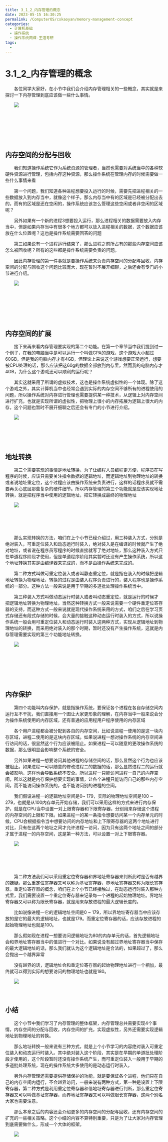 ```yaml
---
title: 3_1_2_内存管理的概念
date: 2023-05-15 16:30:25
permalink: /ComputerOS/cskaoyan/memory-management-concept
categories:
  - 计算机基础
  - 操作系统
  - 操作系统网课-王道考研
tags:
  - 
---
```

# 3.1_2_内存管理的概念

　　‍各位同学大家好，在小节中我们会介绍内存管理相关的一些概念，‍‍其实就是来探讨一下内存管理到底应该做一些什么事情。
<!-- more -->
　　![](https://image.peterjxl.com/blog/image-20221007195722-sb5aqlb.png)​

　　‍

　　‍

　　‍

## 内存空间的分配与回收

　　我们知道‍‍操作系统它作为系统资源的管理者，当然也需要对系统当中的各种软硬件资源进行管理，包括内存这种资源，‍‍那么操作系统在管理内存的时候需要做一些什么事情来看

　　第一个问题，‍‍我们知道各种进程想要投入运行的时候，需要先把进程相关的一些数据放入到内存当中，就像这个样子。‍‍那么内存当中有的区域是已经被分配出去的，而有的区域是还在空闲的，‍‍操作系统应该怎么管理这些空闲或者非空闲的区域呢？‍‍

　　另外如果有一个新的进程3想要投入运行，那么进程相关的数据需要放入内存当中，‍‍但是如果内存当中有很多个地方都可以放入进程相关的数据，这个数据应该放在什么位置呢？‍‍这也是操作系统需要回答的问题

　　第三‍‍如果说有一个进程运行结束了，那么进程之前所占有的那些内存空间应该怎么被回收呢？‍‍所有的这些都是操作系统需要负责的问题。‍‍

　　因此内存管理的第一件事就是要操作系统来负责内存空间的分配与回收，‍‍内存空间的分配与回收这个问题比较庞大，现在暂时不展开细聊，‍‍之后还会有专门的小节进行介绍。‍‍

　　![](https://image.peterjxl.com/blog/image-20221007195740-ahgoler.png)​

　　‍

　　‍

　　‍

## 内存空间的扩展

　　接下来再来看内存管理要实现的第二个功能。‍‍在第一个章节当中我们提到过一个例子，‍‍在我的电脑当中是可以运行一个叫做GPA的游戏，这个游戏大小超过60GB，但是我的电脑内存才有4GB，‍‍但理论上来说这个游戏想要正常运行，想要被CPU处理的话，那么应该把这60g的数据全部放到内存里，‍‍然而我的电脑内存才4GB，为什么这个游戏还可以顺利的运行呢？‍‍

　　其实这就采用了所谓的虚拟技术，这也是操作系统虚拟性的一个体现。‍‍除了这个游戏之外，其实计算机当中也经常会遇到实际的内存空间不够所有的进程使用的问题，‍‍所以操作系统对内存进行管理也需要提供某一种技术，‍‍从逻辑上对内存空间进行扩充，也就是实现所谓的虚拟性，‍‍把物理上很小的内存拓展为逻辑上很大的内存，‍‍这个问题也暂时不展开细聊之后还会有专门的小节进行介绍。‍‍

　　![](https://image.peterjxl.com/blog/image-20221007195843-v7uk6a9.png)​

　　‍

　　‍

## 地址转换

　　第三个需要实现的事情是地址转换，‍‍为了让编程人员编程更方便，程序员在写程序的时候，应该只需要关注指令数据的逻辑地址，‍‍而逻辑地址到物理地址的转换或者说地址重定位，这个过程应该由操作系统来负责进行，‍‍这样的话程序员就不需要再关心底层那些复杂的硬件细节。‍‍所以内存管理的第三个功能就是应该实现地址转换，就是把程序当中‍‍使用的逻辑地址，把它转换成最终的物理地址

　　![](https://image.peterjxl.com/blog/image-20221007195936-xpscdir.png)​

　　‍

　　‍

　　那么实现转换的方法，咱们在上个小节已经介绍过，用三种装入方式，‍‍分别是绝对装入，可重定位装入和动态运行时装入，绝对装入是在编译的时候就产生了绝对地址，‍‍或者说在程序员写程序的时候直接就写了绝对地址，那么这种装入方式只在单道程序阶段才使用，‍‍但是单道程序阶段其实暂时还没有产生操作系统，所以这个地址转换其实是由编译器来完成的，而不是由操作系统来完成的。‍‍

　　第二种方式叫做可重定位装入或者叫静态重定位，‍‍就是指在装入的时候把逻辑地址转换为物理地址，转换的过程是由装入程序负责进行的，装入程序也是操作系统的一部分。‍‍这种方法一般来说是用于早期的多道批处理操作系统当中。‍‍

　　第三种装入方式叫做动态运行时装入或者叫动态重定位，就是运行的时候才把‍‍逻辑地址转换为物理地址，当然这种转换方式一般来说需要一个硬件重定位寄存器的支持，‍‍而这种方式一般来说就是现代操作系统采用的方式，咱们之后在学习页式存储还有段式存储的时候，会‍‍大量的接触这种动态运行时装入的方式，‍‍所以说操作系统一般会用可重定位装入和动态运行时装入这两种方式，‍‍实现从逻辑地址到物理地址的转换，而采用绝对装入的那个时期，暂时还没有产生操作系统，‍‍这就是内存管理需要实现的第三个功能地址转换。‍‍

　　![](https://image.peterjxl.com/blog/image-20221007202414-jzxn4ms.png)​

　　‍

　　‍

　　‍

## 内存保护

　　第四个功能叫内存保护，就是指操作系统，要保证各个进程在各自存储空间内运行互不干扰，‍‍我们直接用一个图让大家更形象的理解，‍‍在内存当中一般来说会分为操作系统使用的内存区域，还有普通的应用程用户程序使用的内存区域

　　各个用户进程都会被分配到各自的内存空间，比如说进程一使用的是这一块内存区域，进程二使用的是这块内存区域。‍‍如果说进程一想对操作系统的内存空间进行访问的话，很显然这个行为应该被阻止。‍‍如果进程一可以随意的更改操作系统的数据，那么很明显会影响整个系统的安全。‍‍

　　另外如果进程一想要访问其他进程的存储空间的话，那么显然这个行为也应该被阻止。‍‍如果进程一可以随意的修改进程二的数据的话，那么显然进程二的运行就会被影响，这样也会导致系统不安全。‍‍所以进程一只能访问进程一自己的内存空间，所以这就是内存保护想要实现的事情，‍‍让各个进程只能访问自己的那些内存空间，而不能访问操作系统的，也不能访问别的进程的空间。‍‍

　　我们假设进程一的逻辑地址空间是0\~ 179，实际的物理地址空间是100 ~ 279，‍‍也就是从100内存单元开始存储，‍‍我们可以采用这样的方式来进行内存保护，就是在CPU当中设置一对上限寄存器和下限寄存器，‍‍分别用来存储这个进程的内存空间的上限和下限。‍‍如果进程一的某一条指令想要访问某一个内存单元的时候，CPU会根据指令当中想要访问的内存地址‍‍和上下限寄存器的这两个地址进行对比，只有在这两个地址之间才允许进程一访问，因为只有这两个地址之间的部分才属于进程一的内存空间，‍‍这是第一种方法，可以设置一对上下限寄存器。‍‍

　　![](https://image.peterjxl.com/blog/image-20221007202835-k8zmznj.png)​

　　‍

　　‍

　　第二种方法我们可以采用重定位寄存器和界地址寄存器来判断此时是否有越界的嫌疑。‍‍那么重定位寄存器又可以称为基址寄存器，界地址寄存器又称为限长寄存器。‍‍重定位寄存器的概念，咱们在上个小节已经接触过，在动态运行时装入那种方式里，‍‍我们需要设置一个重定位寄存器来记录每一个进程的起始物理地址。‍‍界地址寄存器又可以称为限长寄存器，就是用来存放进程的最大逻辑长度的。‍‍

　　比如说像进程一它的逻辑地址空间是0 \~ 179，所以界地址寄存器当中应该存放的是它的最大的逻辑地址，也就是179。‍‍而重定位寄存器的话，应该存放进程的起始物理地址也就是100。‍‍

　　那么假如现在进程一想要访问逻辑地址为80的‍‍内存单元的话，首先逻辑地址会和界地址寄存器当中的值进行一个对比。‍‍如果说没有超过界地址寄存器当中保存的最大逻辑地址的话，那么我们就认为‍‍这个逻辑地址是合法的，如果超过了，那么会抛出一个越界异常

　　没有越界的话，逻辑地址会和重定位寄存器的起始物理地址进行一个相加，最终就可以得到实际的想要访问的物理地址也就是180。‍‍

　　![](https://image.peterjxl.com/blog/image-20221007203010-xxp4lml.png)​

　　‍

## 小结

　　这个小节中我们学习了内存管理的整体框架，内存管理总共需要实现4个事情，内存空间的分配与回收，‍‍内存空间的扩充，实现虚拟性，另外还需要实现逻辑地址到物理地址的转换。‍‍

　　那么地址转换一般来说有三种方式，就是上个小节学习的内容绝对装入可重定位装入和动态运行时装入。其中绝对装入这个阶段，其实是在早期的单道批处理阶段才使用的，这个阶段暂时还没有操作系统产生，‍‍而可重定位装入一般用于早期的多道批处理系统，现在的操作系统大多使用的是动态运行时装入，‍‍

　　另外内存管理还需要提供存储保护的功能，‍‍就是要保证各个进程，他们只在自己的内存空间内运行，不会越界访问，一般来说有两种方式，第一种是设置上下限寄存器，‍‍第二种方式是利用重定位寄存器和借地址寄存器进行判断，那么重定位寄存器又可以叫做基址寄存器，‍‍而界地址寄存器又可以叫做限长寄存器，这两个别名大家也需要注意。‍‍

　　那么本章之后的内容还会介绍更多的内存空间的分配与回收，还有内存空间的扩充的一些相关策略。‍‍这个小结的内容不算特别重要，只是为了让大家对内存管理到底需要做什么，形成一个大体的框架。‍‍

　　![](https://image.peterjxl.com/blog/image-20221007203125-9i4xw1t.png)​

　　‍

　　‍

　　‍

　　‍

　　  

　　‍

　　‍

　　‍

　　‍
